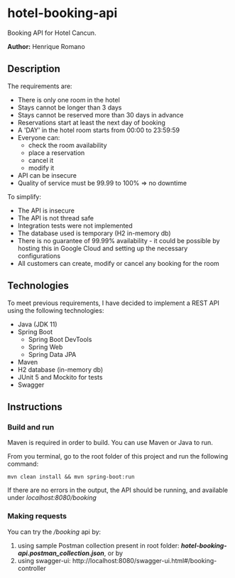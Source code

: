 # hotel-booking-api
Booking API for Hotel Cancun.

**Author:** Henrique Romano

## Description

The requirements are:

- There is only one room in the hotel
- Stays cannot be longer than 3 days
- Stays cannot be reserved more than 30 days in advance
- Reservations start at least the next day of booking
- A 'DAY' in the hotel room starts from 00:00 to 23:59:59
- Everyone can:
  - check the room availability
  - place a reservation
  - cancel it
  - modify it
- API can be insecure
- Quality of service must be 99.99 to 100% => no downtime

To simplify:
- The API is insecure
- The API is not thread safe
- Integration tests were not implemented
- The database used is temporary (H2 in-memory db)
- There is no guarantee of 99.99% availability - it could be possible by hosting this in Google Cloud and setting up the necessary configurations
- All customers can create, modify or cancel any booking for the room


## Technologies

To meet previous requirements, I have decided to implement a REST API using the following technologies:
- Java (JDK 11)
- Spring Boot
   - Spring Boot DevTools
   - Spring Web
   - Spring Data JPA
- Maven
- H2 database (in-memory db)
- JUnit 5 and Mockito for tests
- Swagger


## Instructions

### Build and run

Maven is required in order to build. You can use Maven or Java to run.

From you terminal, go to the root folder of this project and run the following command:

    mvn clean install && mvn spring-boot:run
If there are no errors in the output, the API should be running, and available under *localhost:8080/booking*

### Making requests
You can try the */booking* api by:
1) using sample Postman collection present in root folder: ***hotel-booking-api.postman_collection.json***, or by
2) using swagger-ui: http://localhost:8080/swagger-ui.html#/booking-controller